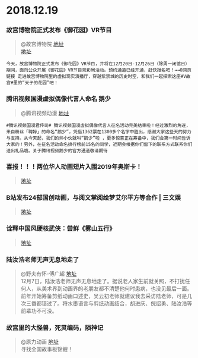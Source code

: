 # 2018.12.19



### 故宫博物院正式发布《御花园》VR节目
> @故宫博物院  [地址](https://weibo.com/1655363172/H7XkhyYmP)  
> [地址](https://weibo.com/tv/v/H7MZ0dsdz?fid=1034:4318498168467309)  
```
今天，故宫博物院正式发布《御花园》VR节目，并将在12月20日-12月26日（除周一闭馆日）期间，面向公众开展《御花园》VR节目观影周活动。预约通道已经开通，赶快报名吧！→→O网页链接 走进故宫博物院里的虚拟现实演播厅，穿越紫禁城的历史时空，和我们一起探索这座#V故宫#里的“天子的花园”吧！
```

### 腾讯视频国漫虚拟偶像代言人命名 鹅少
>  @腾讯视频动漫  [地址](https://weibo.com/3889146127/H7WSFtRsa)   
```
#腾讯视频国漫君传司# 腾讯视频国漫虚拟偶像代言人征名活动完美结束啦！经过激烈的角逐，来自粉丝「聘婷」的命名“鹅少”，凭借1362票在1300多个名字中胜出，感谢大家这些天的努力与支持。从今天起，我们的帅小伙就叫“鹅少”啦 ，更多惊喜正在筹备中，我们会第一时间告诉大家的！另外，在征名活动命名排行榜前15名的同学，近期会根据你们留下的联系方式联系你们送出礼品哦。关于腾讯视频鹅少的官方通道敬请期待
```

###   喜报！！！两位华人动画短片入围2019年奥斯卡！ 
>[地址](https://mp.weixin.qq.com/s/8ifeh7LbrmbIL6mXydgZgQ)



###  B站发布24部国创动画，与阅文掌阅绘梦艾尔平方等合作 | 三文娱 
>[地址](https://mp.weixin.qq.com/s?__biz=MzA3NjM4MDM2Mg==&mid=2651733903&idx=1&sn=980585cdbadb8bcc8886d8e9bf8d5292)

###  诠释中国风硬核武侠：尝鲜《雾山五行》 
>[地址](https://mp.weixin.qq.com/s/g0m7982kVSYL_QLG7LWxEQ)

### 陆汝浩老师无声无息地走了
> @野夫有怀-傅广超  [地址](https://weibo.com/1612235384/H7WsSifa9)  
>12月7日，陆汝浩老师无声无息地走了。据说老人家生前就关照，不打扰任何人，从美术界到动画界的老朋友都不清楚他何时患病，也没见最后一面。前年开始筹备剪纸动画口述史，吴云初老师就建议我去采访陆老师，可是几次三番都错过了。将水墨语言与剪纸动画结合，胡进庆、倪绍勇、陆汝浩等前辈功不可没。 ​​​​   


###   故宫里的大怪兽，死灵编码，陨神记  
>@原力动画  [地址](https://weibo.com/2173010854/H7XIiyrMO)  
>寻找全国故事板锦鲤！

